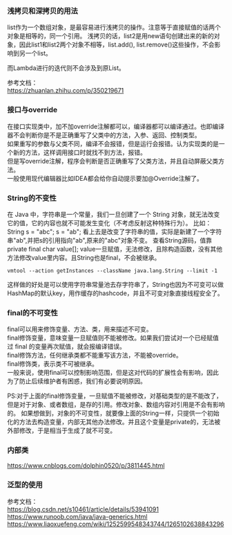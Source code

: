 
### 浅拷贝和深拷贝的用法
list作为一个数组对象，是最容易进行浅拷贝的操作。注意等于直接赋值的话两个对象是相等的，同一个引用。
浅拷贝的话，list2是用new语句创建出来的新的对象，因此list1和list2两个对象不相等，list.add(), list.remove()这些操作，不会影响到另一个list。
                                                 
而Lambda进行的迭代则不会涉及到原List。

参考文档：  
https://zhuanlan.zhihu.com/p/350219671

### 接口与override
在接口实现类中，加不加override注解都可以，编译器都可以编译通过。也即编译器不会判断你是不是正确重写了父类中的方法，入参、返回、控制类型。  
如果重写的参数与父类不同，编译不会报错，但是运行会报错。认为实现类的是一个新的方法，这样调用接口时就找不到方法，报错。  
但是写override注解，程序会判断是否正确重写了父类方法，并且自动屏蔽父类方法。  
一般使用现代编辑器比如IDEA都会给你自动提示要加@Override注解了。  

### String的不变性
在 Java 中，字符串是一个常量，我们一旦创建了一个 String 对象，就无法改变它的值，它的内容也就不可能发生变化（不考虑反射这种特殊行为）。  比如：
String s = "abc";
s = "ab";
看上去是改变了字符串的值，实际是新建了一个字符串"ab",并把s的引用指向"ab",原来的"abc"对象不变。
查看String源码，值靠private final char value[]; value一旦赋值，无法修改，且除构造函数，没有其他方法修改value里内容。且String也是final，不会被继承。

```
vmtool --action getInstances --className java.lang.String --limit -1
```
这样做的好处是可以使用字符串常量池去存字符串了，String也因为不可变可以做HashMap的默认key，用作缓存的hashcode，并且不可变对象直接线程安全了。

### final的不可变性
final可以用来修饰变量、方法、类，用来描述不可变。  
final修饰变量，意味变量一旦赋值则不能被修改。如果我们尝试对一个已经赋值过 final 的变量再次赋值，就会报编译错误。  
final修饰方法，任何继承类都不能重写该方法，不能被override。  
final修饰类，表示类不可被继承。  
一般来说，使用final可以控制影响范围，但是这对代码的扩展性会有影响，因此为了防止后续维护者有困惑，我们有必要说明原因。  

PS:对于上面的final修饰变量，一旦赋值不能被修改，对基础类型的是不能改了，但是对于对象、或者数组，是存的引用。修改对象、数组内容对引用是不会有影响的。
如果想做到，对象的不可变性，就要像上面的String一样，只提供一个初始化的方法去构造变量，内部无其他办法修改。并且这个变量是private的，无法被外部修改，于是相当于生成了就不可变。  


### 内部类
https://www.cnblogs.com/dolphin0520/p/3811445.html

### 泛型的使用

参考文档：  
https://blog.csdn.net/s10461/article/details/53941091
https://www.runoob.com/java/java-generics.html
https://www.liaoxuefeng.com/wiki/1252599548343744/1265102638843296
